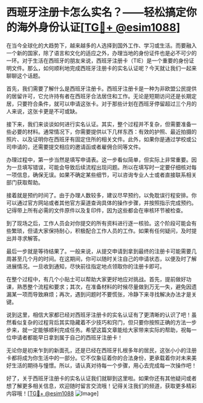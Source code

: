 # 西班牙注册卡怎么实名？——轻松搞定你的海外身份认证[[TG💪+ @esim1088](https://t.me/s/esim1088)]

在当今全球化的大趋势下，越来越多的人选择到国外工作、学习或生活。而要融入一个新的国家，除了语言和文化的适应之外，办理当地的身份证件也是必不可少的一环。对于生活在西班牙的朋友来说，西班牙注册卡（TIE）是一个重要的身份证明文件。那么，如何顺利地完成西班牙注册卡的实名认证呢？今天就让我们一起来聊聊这个话题。

首先，我们需要了解什么是西班牙注册卡。西班牙注册卡是一种为非欧盟公民提供的居留许可，它允许持有者在西班牙合法居住和工作。无论是短期访问还是长期定居，只要符合条件，就可以申请这张卡。对于那些计划在西班牙停留超过三个月的人来说，这张卡更是不可或缺。

接下来，我们来谈谈如何进行实名认证。其实，整个过程并不复杂，但需要准备一些必要的材料。通常情况下，你需要提供以下几样东西：有效的护照、最近拍摄的照片、以及证明你在西班牙有固定住所的相关文件。此外，如果你是通过学校或公司申请的，还需要提交相应的邀请函或者雇佣合同等文件。

办理过程中，第一步当然是填写申请表。这一步看似简单，但实际上非常重要。因为一旦填写错误，可能会导致后续流程出现问题。所以在填写时一定要仔细核对每一项信息，确保无误。如果不确定某些细节，可以咨询专业人士或者直接联系相关部门获取帮助。

接着就是预约时间了。由于办理人数较多，建议尽早预约，以免耽误行程安排。你可以通过官方网站或者其他官方渠道查询具体的操作步骤，并按照指示完成预约。记得带上所有必需的文件原件以及复印件，因为这些都会在审核环节被检查。

到了现场之后，工作人员会对你提交的所有资料进行逐一核验。这个阶段可能会有些繁琐，但请大家保持耐心，积极配合工作人员的工作。如果有任何疑问，及时提出并寻求解答。

最后一步就是等待结果了。一般来说，从提交申请到拿到最终的注册卡可能需要几周甚至几个月的时间。在这期间，你可以随时关注自己的申请状态，以便及时了解进展情况。一旦收到通知，尽快前往指定地点领取你的注册卡即可。

在整个过程中，有几个小贴士可以帮助大家更好地应对挑战。首先，提前做好功课，熟悉整个流程和要求；其次，在准备材料的时候尽量做到万无一失，避免因遗漏某一项而导致麻烦；再次，遇到问题时不要慌张，冷静下来寻找解决办法才是关键。

说到这里，相信大家都已经对西班牙注册卡的实名认证有了更清晰的认识了吧！虽然看似复杂的过程背后其实隐藏着不少技巧和窍门，但只要你按照正确的方法一步步来，就一定能够顺利完成任务。希望这篇文章能给大家带来实际的帮助，祝每一位申请者都能早日拿到属于自己的西班牙注册卡！

无论你是初来乍到的新面孔，还是已经在西班牙扎根多年的居民，这张小小的注册卡都将成为你生活中的一部分。它不仅象征着你的合法身份，更承载着你对未来美好生活的期待与憧憬。所以，请认真对待每一个步骤，用心去完成每一次操作吧！

好了，关于西班牙注册卡的实名认证我们就聊到这里啦。如果你还有其他疑问或者想了解更多相关信息，欢迎随时留言交流哦！记得关注我们的频道，获取更多精彩内容哦！[[TG💪+ @esim1088](https://t.me/s/esim1088) ![Image](https://i.postimg.cc/4NQfJmqS/Snipaste-2025-05-13-00-14-12.png)]